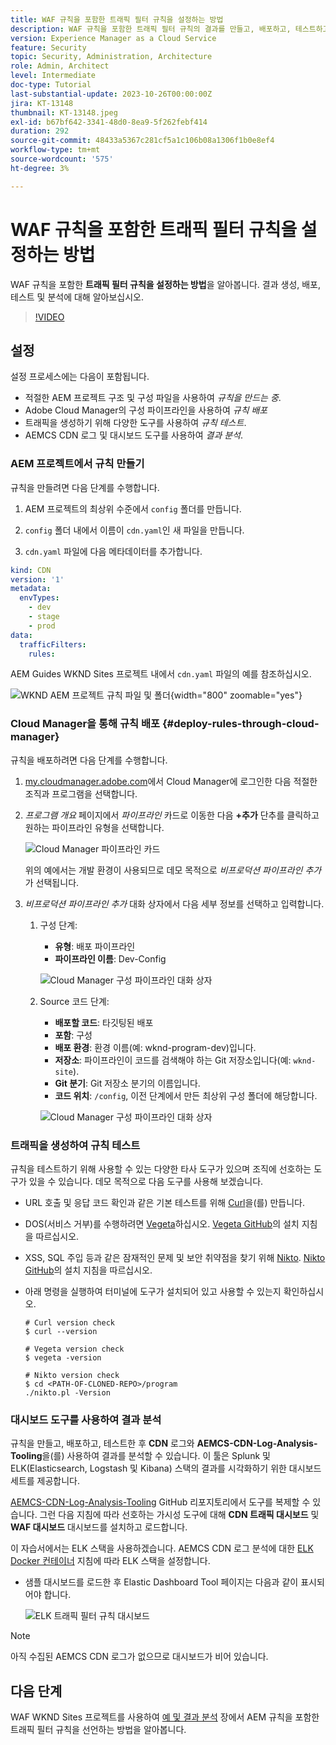 ```yaml
---
title: WAF 규칙을 포함한 트래픽 필터 규칙을 설정하는 방법
description: WAF 규칙을 포함한 트래픽 필터 규칙의 결과를 만들고, 배포하고, 테스트하고, 분석하도록 설정하는 방법에 대해 알아봅니다.
version: Experience Manager as a Cloud Service
feature: Security
topic: Security, Administration, Architecture
role: Admin, Architect
level: Intermediate
doc-type: Tutorial
last-substantial-update: 2023-10-26T00:00:00Z
jira: KT-13148
thumbnail: KT-13148.jpeg
exl-id: b67bf642-3341-48d0-8ea9-5f262febf414
duration: 292
source-git-commit: 48433a5367c281cf5a1c106b08a1306f1b0e8ef4
workflow-type: tm+mt
source-wordcount: '575'
ht-degree: 3%

---
```


# WAF 규칙을 포함한 트래픽 필터 규칙을 설정하는 방법

WAF 규칙을 포함한 **트래픽 필터 규칙을 설정하는 방법**&#x200B;을 알아봅니다. 결과 생성, 배포, 테스트 및 분석에 대해 알아보십시오.

>[!VIDEO](https://video.tv.adobe.com/v/3425407?quality=12&learn=on)

## 설정

설정 프로세스에는 다음이 포함됩니다.

- 적절한 AEM 프로젝트 구조 및 구성 파일을 사용하여 _규칙을 만드는 중_.
- Adobe Cloud Manager의 구성 파이프라인을 사용하여 _규칙 배포_
- 트래픽을 생성하기 위해 다양한 도구를 사용하여 _규칙 테스트_.
- AEMCS CDN 로그 및 대시보드 도구를 사용하여 _결과 분석_.

### AEM 프로젝트에서 규칙 만들기

규칙을 만들려면 다음 단계를 수행합니다.

1. AEM 프로젝트의 최상위 수준에서 `config` 폴더를 만듭니다.

1. `config` 폴더 내에서 이름이 `cdn.yaml`인 새 파일을 만듭니다.

1. `cdn.yaml` 파일에 다음 메타데이터를 추가합니다.

```yaml
kind: CDN
version: '1'
metadata:
  envTypes:
    - dev
    - stage
    - prod
data:
  trafficFilters:
    rules:
```

AEM Guides WKND Sites 프로젝트 내에서 `cdn.yaml` 파일의 예를 참조하십시오.

![WKND AEM 프로젝트 규칙 파일 및 폴더](./assets/wknd-rules-file-and-folder.png){width="800" zoomable="yes"}

### Cloud Manager을 통해 규칙 배포 {#deploy-rules-through-cloud-manager}

규칙을 배포하려면 다음 단계를 수행합니다.

1. [my.cloudmanager.adobe.com](https://my.cloudmanager.adobe.com/)에서 Cloud Manager에 로그인한 다음 적절한 조직과 프로그램을 선택합니다.

1. _프로그램 개요_ 페이지에서 _파이프라인_ 카드로 이동한 다음 **+추가** 단추를 클릭하고 원하는 파이프라인 유형을 선택합니다.

   ![Cloud Manager 파이프라인 카드](./assets/cloud-manager-pipelines-card.png)

   위의 예에서는 개발 환경이 사용되므로 데모 목적으로 _비프로덕션 파이프라인 추가_&#x200B;가 선택됩니다.

1. _비프로덕션 파이프라인 추가_ 대화 상자에서 다음 세부 정보를 선택하고 입력합니다.

   1. 구성 단계:

      - **유형**: 배포 파이프라인
      - **파이프라인 이름**: Dev-Config

      ![Cloud Manager 구성 파이프라인 대화 상자](./assets/cloud-manager-config-pipeline-step1-dialog.png)

   2. Source 코드 단계:

      - **배포할 코드**: 타깃팅된 배포
      - **포함**: 구성
      - **배포 환경**: 환경 이름(예: wknd-program-dev)입니다.
      - **저장소**: 파이프라인이 코드를 검색해야 하는 Git 저장소입니다(예: `wknd-site`).
      - **Git 분기**: Git 저장소 분기의 이름입니다.
      - **코드 위치**: `/config`, 이전 단계에서 만든 최상위 구성 폴더에 해당합니다.

      ![Cloud Manager 구성 파이프라인 대화 상자](./assets/cloud-manager-config-pipeline-step2-dialog.png)

### 트래픽을 생성하여 규칙 테스트

규칙을 테스트하기 위해 사용할 수 있는 다양한 타사 도구가 있으며 조직에 선호하는 도구가 있을 수 있습니다. 데모 목적으로 다음 도구를 사용해 보겠습니다.

- URL 호출 및 응답 코드 확인과 같은 기본 테스트를 위해 [Curl](https://curl.se/)을(를) 만듭니다.

- DOS(서비스 거부)를 수행하려면 [Vegeta](https://github.com/tsenart/vegeta)하십시오. [Vegeta GitHub](https://github.com/tsenart/vegeta#install)의 설치 지침을 따르십시오.

- XSS, SQL 주입 등과 같은 잠재적인 문제 및 보안 취약점을 찾기 위해 [Nikto](https://github.com/sullo/nikto/wiki). [Nikto GitHub](https://github.com/sullo/nikto)의 설치 지침을 따르십시오.

- 아래 명령을 실행하여 터미널에 도구가 설치되어 있고 사용할 수 있는지 확인하십시오.

  ```shell
  # Curl version check
  $ curl --version
  
  # Vegeta version check
  $ vegeta -version
  
  # Nikto version check
  $ cd <PATH-OF-CLONED-REPO>/program
  ./nikto.pl -Version
  ```

### 대시보드 도구를 사용하여 결과 분석

규칙을 만들고, 배포하고, 테스트한 후 **CDN** 로그와 **AEMCS-CDN-Log-Analysis-Tooling**&#x200B;을(를) 사용하여 결과를 분석할 수 있습니다. 이 툴은 Splunk 및 ELK(Elasticsearch, Logstash 및 Kibana) 스택의 결과를 시각화하기 위한 대시보드 세트를 제공합니다.

[AEMCS-CDN-Log-Analysis-Tooling](https://github.com/adobe/AEMCS-CDN-Log-Analysis-Tooling) GitHub 리포지토리에서 도구를 복제할 수 있습니다. 그런 다음 지침에 따라 선호하는 가시성 도구에 대해 **CDN 트래픽 대시보드** 및 **WAF 대시보드** 대시보드를 설치하고 로드합니다.

이 자습서에서는 ELK 스택을 사용하겠습니다. AEMCS CDN 로그 분석에 대한 [ELK Docker 컨테이너](https://github.com/adobe/AEMCS-CDN-Log-Analysis-Tooling/blob/main/ELK/README.md) 지침에 따라 ELK 스택을 설정합니다.

- 샘플 대시보드를 로드한 후 Elastic Dashboard Tool 페이지는 다음과 같이 표시되어야 합니다.

  ![ELK 트래픽 필터 규칙 대시보드](./assets/elk-dashboard.png)

>[!NOTE]
>
>    아직 수집된 AEMCS CDN 로그가 없으므로 대시보드가 비어 있습니다.


## 다음 단계

WAF WKND Sites 프로젝트를 사용하여 [예 및 결과 분석](./examples-and-analysis.md) 장에서 AEM 규칙을 포함한 트래픽 필터 규칙을 선언하는 방법을 알아봅니다.
